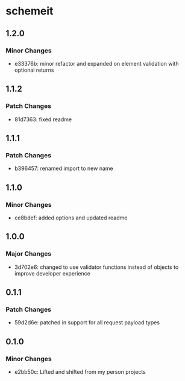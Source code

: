 # schemeit

## 1.2.0

### Minor Changes

- e33376b: minor refactor and expanded on element validation with optional returns

## 1.1.2

### Patch Changes

- 81d7363: fixed readme

## 1.1.1

### Patch Changes

- b396457: renamed import to new name

## 1.1.0

### Minor Changes

- ce8bdef: added options and updated readme

## 1.0.0

### Major Changes

- 3d702e6: changed to use validator functions instead of objects to improve developer experience

## 0.1.1

### Patch Changes

- 59d2d6e: patched in support for all request payload types

## 0.1.0

### Minor Changes

- e2bb50c: Lifted and shifted from my person projects
